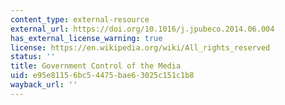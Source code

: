 ```yaml
---
content_type: external-resource
external_url: https://doi.org/10.1016/j.jpubeco.2014.06.004
has_external_license_warning: true
license: https://en.wikipedia.org/wiki/All_rights_reserved
status: ''
title: Government Control of the Media
uid: e95e8115-6bc5-4475-bae6-3025c151c1b8
wayback_url: ''
---
```

